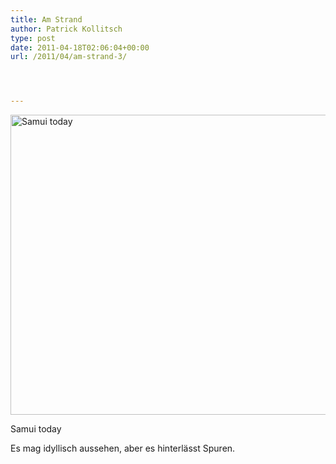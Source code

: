 ```yaml
---
title: Am Strand
author: Patrick Kollitsch
type: post
date: 2011-04-18T02:06:04+00:00
url: /2011/04/am-strand-3/




---
```

<div class="media image">
  <a href="http://www.flickr.com/photos/schreibblogade/5631808284/" title="Samui today by Patrick Kollitsch, on Flickr"><img src="//farm6.static.flickr.com/5145/5631808284_6286cb3427_z.jpg" width="640" height="480" alt="Samui today" /></a></p> 
  
  <p>
    Samui today
  </p>
</div>

Es mag idyllisch aussehen, aber es hinterlässt Spuren.
